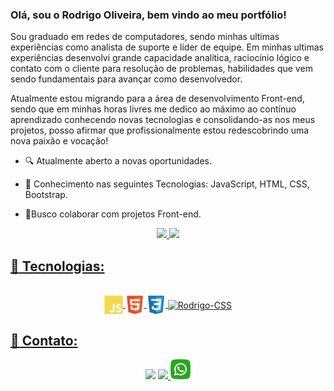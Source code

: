 ### Olá, sou o Rodrigo Oliveira, bem vindo ao meu portfólio!

Sou graduado em redes de computadores, sendo minhas ultimas experiências como analista de suporte e líder de equipe. Em minhas ultimas
experiências desenvolvi grande capacidade analítica, raciocínio lógico e contato com o cliente para resolução de problemas, 
habilidades que vem sendo fundamentais para avançar como desenvolvedor.


Atualmente estou migrando para a área de desenvolvimento Front-end, sendo que em minhas horas livres me dedico ao máximo ao contínuo aprendizado 
conhecendo novas tecnologias e consolidando-as nos meus projetos, posso afirmar que profissionalmente estou redescobrindo uma nova paixão e vocação!

- 🔍 Atualmente aberto a novas oportunidades.

- 📰 Conhecimento nas seguintes Tecnologias: JavaScript, HTML, CSS, Bootstrap.

- 📡Busco colaborar com projetos Front-end.
  

<div align="center">
  <a href="https://github.com/Rdoliv-19">
  <img height="160em" src="https://github-readme-stats.vercel.app/api?username=rdoliv-19&show_icons=true&theme=dark&include_all_commits=true&count_private=true"/>
  <img height="160em" src="https://github-readme-stats.vercel.app/api/top-langs/?username=rdoliv-19&layout=compact&langs_count=7&theme=dark"/>
</div>
  
  ## :space_invader: Tecnologias:
 <div align="center">
    <div style="display: inline_block"><br>
    <img align="center" alt="Rodrigo-Js" height="30" width="30" src="https://raw.githubusercontent.com/devicons/devicon/master/icons/javascript/javascript-plain.svg">
    <img align="center" alt="Rodrigo-HTML" height="30" width="30" src="https://raw.githubusercontent.com/devicons/devicon/master/icons/html5/html5-original.svg">
    <img align="center" alt="Rodrigo-CSS" height="30" width="30" src="https://raw.githubusercontent.com/devicons/devicon/master/icons/css3/css3-original.svg">
    <img align="center" alt="Rodrigo-CSS" height="30" width="30" src="https://cdn-icons-png.flaticon.com/512/5968/5968672.png">
  </div>
  </div>
    
## :handshake: Contato:
<div align="center">
    
<a href="https://www.linkedin.com/in/rodrigo-dev/" target="_blank">
<img src="https://img.shields.io/badge/LinkedIn-0077B5?style=for-the-badge&logo=linkedin&logoColor=white"></a>      
<a href = "mailto:digo.s.oliv@gmail.com@gmail.com"><img src="https://img.shields.io/badge/-Gmail-%23333?style=for-the-badge&logo=gmail&logoColor=white" target="_blank">
<a href = "https://wa.me/5511940013434"><img src="https://github.com/Rdoliv-19/Rdoliv-19/blob/main/whatsapp.png"></a>
</a>
  </div>
  
